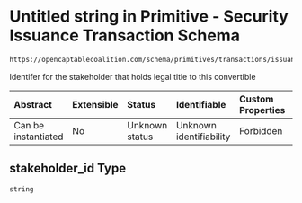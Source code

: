# Untitled string in Primitive - Security Issuance Transaction Schema

```txt
https://opencaptablecoalition.com/schema/primitives/transactions/issuance/base_issuance#/properties/stakeholder_id
```

Identifer for the stakeholder that holds legal title to this convertible

| Abstract            | Extensible | Status         | Identifiable            | Custom Properties | Additional Properties | Access Restrictions | Defined In                                                                                                                 |
| :------------------ | :--------- | :------------- | :---------------------- | :---------------- | :-------------------- | :------------------ | :------------------------------------------------------------------------------------------------------------------------- |
| Can be instantiated | No         | Unknown status | Unknown identifiability | Forbidden         | Allowed               | none                | [BaseIssuance.schema.json*](../../schema/primitives/transactions/issuance/BaseIssuance.schema.json "open original schema") |

## stakeholder_id Type

`string`
